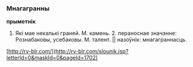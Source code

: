 ### Мнагагранны
**прыметнік**

1. Які мае некалькі граней. М. камень. 2. пераноснае значэнне: Рознабаковы, усебаковы. М. талент. || назоўнік: мнагаграннасць.

<a rel="author">[http://rv-blr.com/](http://rv-blr.com/slounik.jsp?letterId=0&maskId=0&pageId=1702)</a>
